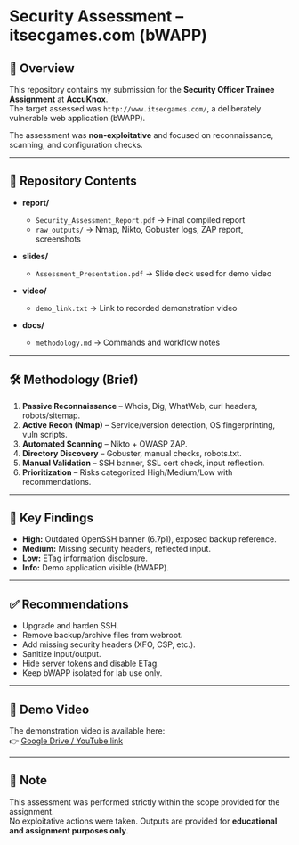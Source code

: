 # Security Assessment – itsecgames.com (bWAPP)

## 📌 Overview
This repository contains my submission for the **Security Officer Trainee Assignment** at **AccuKnox**.  
The target assessed was `http://www.itsecgames.com/`, a deliberately vulnerable web application (bWAPP).  

The assessment was **non-exploitative** and focused on reconnaissance, scanning, and configuration checks.

---

## 📂 Repository Contents
- **report/**  
  - `Security_Assessment_Report.pdf` → Final compiled report  
  - `raw_outputs/` → Nmap, Nikto, Gobuster logs, ZAP report, screenshots  

- **slides/**  
  - `Assessment_Presentation.pdf` → Slide deck used for demo video  

- **video/**  
  - `demo_link.txt` → Link to recorded demonstration video  

- **docs/**  
  - `methodology.md` → Commands and workflow notes  

---

## 🛠️ Methodology (Brief)
1. **Passive Reconnaissance** – Whois, Dig, WhatWeb, curl headers, robots/sitemap.  
2. **Active Recon (Nmap)** – Service/version detection, OS fingerprinting, vuln scripts.  
3. **Automated Scanning** – Nikto + OWASP ZAP.  
4. **Directory Discovery** – Gobuster, manual checks, robots.txt.  
5. **Manual Validation** – SSH banner, SSL cert check, input reflection.  
6. **Prioritization** – Risks categorized High/Medium/Low with recommendations.

---

## 🚩 Key Findings
- **High:** Outdated OpenSSH banner (6.7p1), exposed backup reference.  
- **Medium:** Missing security headers, reflected input.  
- **Low:** ETag information disclosure.  
- **Info:** Demo application visible (bWAPP).  

---

## ✅ Recommendations
- Upgrade and harden SSH.  
- Remove backup/archive files from webroot.  
- Add missing security headers (XFO, CSP, etc.).  
- Sanitize input/output.  
- Hide server tokens and disable ETag.  
- Keep bWAPP isolated for lab use only.  

---

## 🎥 Demo Video
The demonstration video is available here:  
👉 [Google Drive / YouTube link](https://your-video-link.com)

---

## 📌 Note
This assessment was performed strictly within the scope provided for the assignment.  
No exploitative actions were taken. Outputs are provided for **educational and assignment purposes only**.
